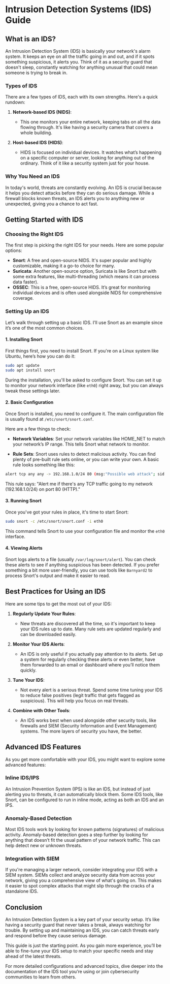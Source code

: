 # Intrusion Detection Systems (IDS) Guide

## What is an IDS?

An Intrusion Detection System (IDS) is basically your network's alarm system. It keeps an eye on all the traffic going in and out, and if it spots something suspicious, it alerts you. Think of it as a security guard that doesn't sleep, constantly watching for anything unusual that could mean someone is trying to break in.

### Types of IDS

There are a few types of IDS, each with its own strengths. Here's a quick rundown:

1. **Network-based IDS (NIDS)**:
   - This one monitors your entire network, keeping tabs on all the data flowing through. It's like having a security camera that covers a whole building.
   
2. **Host-based IDS (HIDS)**:
   - HIDS is focused on individual devices. It watches what’s happening on a specific computer or server, looking for anything out of the ordinary. Think of it like a security system just for your house.

### Why You Need an IDS

In today's world, threats are constantly evolving. An IDS is crucial because it helps you detect attacks before they can do serious damage. While a firewall blocks known threats, an IDS alerts you to anything new or unexpected, giving you a chance to act fast.

## Getting Started with IDS

### Choosing the Right IDS

The first step is picking the right IDS for your needs. Here are some popular options:

- **Snort**: A free and open-source NIDS. It's super popular and highly customizable, making it a go-to choice for many.
- **Suricata**: Another open-source option, Suricata is like Snort but with some extra features, like multi-threading (which means it can process data faster).
- **OSSEC**: This is a free, open-source HIDS. It’s great for monitoring individual devices and is often used alongside NIDS for comprehensive coverage.

### Setting Up an IDS

Let’s walk through setting up a basic IDS. I’ll use Snort as an example since it’s one of the most common choices.

#### 1. **Installing Snort**

First things first, you need to install Snort. If you're on a Linux system like Ubuntu, here’s how you can do it:

```bash
sudo apt update
sudo apt install snort
```

During the installation, you'll be asked to configure Snort. You can set it up to monitor your network interface (like `eth0`) right away, but you can always tweak these settings later.

#### 2. **Basic Configuration**

Once Snort is installed, you need to configure it. The main configuration file is usually found at `/etc/snort/snort.conf`.

Here are a few things to check:

- **Network Variables**: Set your network variables like HOME_NET to match your network’s IP range. This tells Snort what network to monitor.

- **Rule Sets**: Snort uses rules to detect malicious activity. You can find plenty of pre-built rule sets online, or you can write your own. A basic rule looks something like this:

```bash
alert tcp any any -> 192.168.1.0/24 80 (msg:"Possible web attack"; sid:1000001;)
```

This rule says: "Alert me if there's any TCP traffic going to my network (192.168.1.0/24) on port 80 (HTTP)."

#### 3. **Running Snort**

Once you've got your rules in place, it's time to start Snort:

```bash
sudo snort -c /etc/snort/snort.conf -i eth0
```

This command tells Snort to use your configuration file and monitor the `eth0` interface.

#### 4. **Viewing Alerts**

Snort logs alerts to a file (usually `/var/log/snort/alert`). You can check these alerts to see if anything suspicious has been detected. If you prefer something a bit more user-friendly, you can use tools like `Barnyard2` to process Snort's output and make it easier to read.

## Best Practices for Using an IDS

Here are some tips to get the most out of your IDS:

1. **Regularly Update Your Rules**:
   - New threats are discovered all the time, so it's important to keep your IDS rules up to date. Many rule sets are updated regularly and can be downloaded easily.

2. **Monitor Your IDS Alerts**:
   - An IDS is only useful if you actually pay attention to its alerts. Set up a system for regularly checking these alerts or even better, have them forwarded to an email or dashboard where you’ll notice them quickly.

3. **Tune Your IDS**:
   - Not every alert is a serious threat. Spend some time tuning your IDS to reduce false positives (legit traffic that gets flagged as suspicious). This will help you focus on real threats.

4. **Combine with Other Tools**:
   - An IDS works best when used alongside other security tools, like firewalls and SIEM (Security Information and Event Management) systems. The more layers of security you have, the better.

## Advanced IDS Features

As you get more comfortable with your IDS, you might want to explore some advanced features:

### Inline IDS/IPS

An Intrusion Prevention System (IPS) is like an IDS, but instead of just alerting you to threats, it can automatically block them. Some IDS tools, like Snort, can be configured to run in inline mode, acting as both an IDS and an IPS.

### Anomaly-Based Detection

Most IDS tools work by looking for known patterns (signatures) of malicious activity. Anomaly-based detection goes a step further by looking for anything that doesn’t fit the usual pattern of your network traffic. This can help detect new or unknown threats.

### Integration with SIEM

If you're managing a larger network, consider integrating your IDS with a SIEM system. SIEMs collect and analyze security data from across your network, giving you a comprehensive view of what's going on. This makes it easier to spot complex attacks that might slip through the cracks of a standalone IDS.

## Conclusion

An Intrusion Detection System is a key part of your security setup. It’s like having a security guard that never takes a break, always watching for trouble. By setting up and maintaining an IDS, you can catch threats early and respond before they cause serious damage.

This guide is just the starting point. As you gain more experience, you’ll be able to fine-tune your IDS setup to match your specific needs and stay ahead of the latest threats.

For more detailed configurations and advanced topics, dive deeper into the documentation of the IDS tool you’re using or join cybersecurity communities to learn from others.